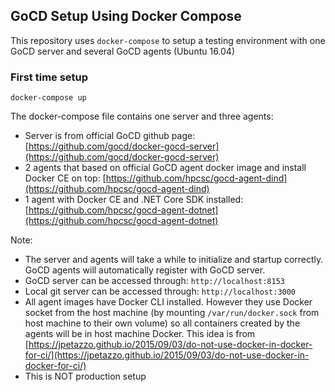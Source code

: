 ## GoCD Setup Using Docker Compose

This repository uses `docker-compose` to setup a testing environment with one GoCD server and several GoCD agents (Ubuntu 16.04)

### First time setup

```
docker-compose up
```

The docker-compose file contains one server and three agents:
- Server is from official GoCD github page: [https://github.com/gocd/docker-gocd-server](https://github.com/gocd/docker-gocd-server)
- 2 agents that based on official GoCD agent docker image and install Docker CE on top: [https://github.com/hpcsc/gocd-agent-dind](https://github.com/hpcsc/gocd-agent-dind)
- 1 agent with Docker CE and .NET Core SDK installed: [https://github.com/hpcsc/gocd-agent-dotnet](https://github.com/hpcsc/gocd-agent-dotnet)

Note:
- The server and agents will take a while to initialize and startup correctly. GoCD agents will automatically register with GoCD server.
- GoCD server can be accessed through: `http://localhost:8153`
- Local git server can be accessed through: `http://localhost:3000`
- All agent images have Docker CLI installed. However they use Docker socket from the host machine (by mounting `/var/run/docker.sock` from host machine to their own volume) so all containers created by the agents will be in host machine Docker. This idea is from [https://jpetazzo.github.io/2015/09/03/do-not-use-docker-in-docker-for-ci/](https://jpetazzo.github.io/2015/09/03/do-not-use-docker-in-docker-for-ci/)
- This is NOT production setup
